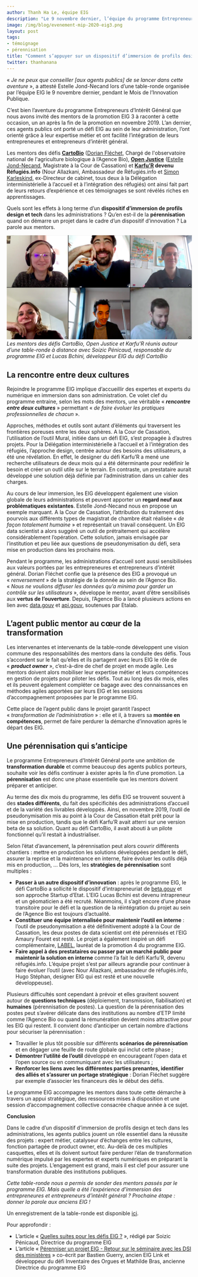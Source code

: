 ```yaml
---
author: Thanh Ha Le, équipe EIG
description: "Le 9 novembre dernier, l’équipe du programme Entrepreneurs d’Intérêt Général a organisé une table-ronde pendant laquelle plusieurs agents publics porteurs de défis EIG 3 ont été invités à raconter leur expérience, un an après la fin de la promotion en novembre 2019. Quels sont les enjeux de l’immersion de profils design et tech dans les administrations ? Quels en sont les bénéfices durables ? Qu’en est-il de la pérennisation des projets développés dans ce cadre ? Vous trouverez dans cet article les principaux apprentissages tirés de leurs témoignages."
image: /img/blog/evenement-mip-2020-eig3.png
layout: post
tags:
- témoignage
- pérennisation
title: "Comment s’appuyer sur un dispositif d’immersion de profils design et tech pour transformer son administration de façon pérenne ? La parole aux mentors de la promotion EIG 3"
twitter: thanhanana
---
```


« _Je ne peux que conseiller [aux agents publics] de se lancer dans cette aventure_ », a attesté Estelle Jond-Necand lors d’une table-ronde organisée par l’équipe EIG le 9 novembre dernier, pendant le Mois de l’Innovation Publique.

C’est bien l’aventure du programme Entrepreneurs d’Intérêt Général que nous avons invité des mentors de la promotion EIG 3 à raconter à cette occasion, un an après la fin de la promotion en novembre 2019. L’an dernier, ces agents publics ont porté un défi EIG au sein de leur administration, l’ont orienté grâce à leur expertise métier et ont facilité l’intégration de leurs entrepreneures et entrepreneurs d’intérêt général.

Les mentors des défis **[CartoBio](https://entrepreneur-interet-general.etalab.gouv.fr/defis/2019/cartobio.html)** ([Dorian Fléchet](https://entrepreneur-interet-general.etalab.gouv.fr/communaute/2019/dorian-flechet.html), Chargé de l'observatoire national de l'agriculture biologique à l’Agence Bio), **[Open Justice](https://entrepreneur-interet-general.etalab.gouv.fr/defis/2019/openjustice.html)** ([Estelle Jond-Necand](https://entrepreneur-interet-general.etalab.gouv.fr/communaute/2020/estelle-jond-necand.html), Magistrate à la Cour de Cassation) et **[Karfu’R](https://entrepreneur-interet-general.etalab.gouv.fr/defis/2019/karfur.html) devenu Réfugiés.info** (Nour Allazkani, Ambassadeur de Réfugiés.info et [Simon Karleskind](https://entrepreneur-interet-general.etalab.gouv.fr/communaute/2019/simon-karleskind.html), ex-Directeur de cabinet, tous deux à la Délégation interministérielle à l’accueil et à l’intégration des réfugiés) ont ainsi fait part de leurs retours d’expérience et ces témoignages se sont révélés riches en apprentissages.

Quels sont les effets à long terme d’un **dispositif d’immersion de profils design et tech** dans les administrations ? Qu’en est-il de la **pérennisation** quand on démarre un projet dans le cadre d’un dispositif d’innovation ? La parole aux mentors.

![Deux femmes et quatre hommes sont en visioconférence. Tous sourient.](/img/blog/evenement-mip-2020-eig3.png)
_Les mentors des défis CartoBio, Open Justice et Karfu’R réunis autour d’une table-ronde à distance avec Soizic Pénicaud, responsable du programme EIG et Lucas Bchini, développeur EIG du défi CartoBio_

## **La rencontre entre deux cultures**

Rejoindre le programme EIG implique d’accueillir des expertes et experts du numérique en immersion dans son administration. Ce volet clef du programme entraine, selon les mots des mentors, une véritable « **_rencontre entre deux cultures_** » permettant « _de faire évoluer les pratiques professionnelles de chacun_ ».

Approches, méthodes et outils sont autant d’éléments qui traversent les frontières poreuses entre les deux sphères. A la Cour de Cassation, l’utilisation de l’outil Mural, initiée dans un défi EIG, s’est propagée à d’autres projets. Pour la Délégation interministérielle à l’accueil et à l’intégration des réfugiés, l’approche design, centrée autour des besoins des utilisateurs, a été une révélation. En effet, le designer du défi Karfu’R a mené une recherche utilisateurs de deux mois qui a été déterminante pour redéfinir le besoin et créer un outil utile sur le terrain. En contraste, un prestataire aurait développé une solution déjà définie par l’administration dans un cahier des charges.

Au cours de leur immersion, les EIG développent également une vision globale de leurs administrations et peuvent apporter un **regard neuf aux problématiques existantes**. Estelle Jond-Necand nous en propose un exemple marquant. A la Cour de Cassation, l’attribution du traitement des pourvois aux différents types de magistrat de chambre était réalisée « _de façon totalement humaine_ » et représentait un travail conséquent. Un EIG data scientist a alors suggéré un outil de prétraitement qui accélère considérablement l’opération. Cette solution, jamais envisagée par l’institution et peu liée aux questions de pseudonymisation du défi, sera mise en production dans les prochains mois.

Pendant le programme, les administrations d’accueil sont aussi sensibilisées aux valeurs portées par les entrepreneures et entrepreneurs d’intérêt général. Dorian Fléchet confie que la présence des EIG a provoqué un « _renversement_ » de la stratégie de la donnée au sein de l’Agence Bio. « _Nous ne voulions diffuser les données qu’a minima pour garder un contrôle sur les utilisateurs_ », développe le mentor, avant d’être sensibilisés aux **vertus de l’ouverture**. Depuis, l’Agence Bio a lancé plusieurs actions en lien avec [data.gouv](https://www.data.gouv.fr/fr/) et [api.gouv](https://api.gouv.fr/), soutenues par Etalab.

## **L’agent public mentor au cœur de la transformation**

Les intervenantes et intervenants de la table-ronde développent une vision commune des responsabilités des mentors dans la conduite des défis. Tous s’accordent sur le fait qu’elles et ils partagent avec leurs EIG le rôle de « **_product owner_** », c’est-à-dire de chef de projet en mode agile. Les mentors doivent alors mobiliser leur expertise métier et leurs compétences en gestion de projets pour piloter les défis. Tout au long des dix mois, elles et ils peuvent également compléter ce bagage avec des connaissances en méthodes agiles apportées par leurs EIG et les sessions d’accompagnement proposées par le programme EIG.

Cette place de l’agent public dans le projet garantit l’aspect « _transformation de l’administration_ » : elle et il, à travers sa **montée en compétences**, permet de faire perdurer la démarche d’innovation après le départ des EIG.

## **Une pérennisation qui s’anticipe**

Le programme Entrepreneurs d’Intérêt Général porte une ambition de **transformation durable** et comme beaucoup des agents publics porteurs, souhaite voir les défis continuer à exister après la fin d’une promotion. La **pérennisation** est donc une phase essentielle que les mentors doivent préparer et anticiper.  

Au terme des dix mois du programme, les défis EIG se trouvent souvent à des **stades différents**, du fait des spécificités des administrations d’accueil et de la variété des livrables développés. Ainsi, en novembre 2019, l’outil de pseudonymisation mis au point à la Cour de Cassation était prêt pour la mise en production, tandis que le défi Karfu’R avait atterri sur une version beta de sa solution. Quant au défi CartoBio, il avait abouti à un pilote fonctionnel qu’il restait à industrialiser.

Selon l’état d’avancement, la pérennisation peut alors couvrir différents chantiers : mettre en production les solutions développées pendant le défi, assurer la reprise et la maintenance en interne, faire évoluer les outils déjà mis en production, … Dès lors, les **stratégies de pérennisation** sont multiples :
- **Passer à un autre dispositif d’innovation** : après le programme EIG, le défi CartoBio a sollicité le dispositif d’intrapreneuriat de [beta.gouv](https://beta.gouv.fr/) et son approche Startup d’Etat. L’EIG Lucas Bchini est devenu intrapreneur et un géomaticien a été recruté. Néanmoins, il s’agit encore d’une phase transitoire pour le défi et la question de la réintégration du projet au sein de l’Agence Bio est toujours d’actualité.
- **Constituer une équipe internalisée pour maintenir l’outil en interne** : l’outil de pseudonymisation a été définitivement adopté à la Cour de Cassation, les deux postes de data scientist ont été pérennisés et l’EIG Amaury Fouret est resté. Le projet a également inspiré un défi complémentaire, [LABEL](https://entrepreneur-interet-general.etalab.gouv.fr/defis/2020/label.html), lauréat de la promotion 4 du programme EIG.
- **Faire appel à des prestataires ou passer par un marché public pour maintenir la solution en interne** comme l’a fait le défi Karfu’R, devenu réfugiés.info. L’équipe projet s’est par ailleurs agrandie pour continuer à faire évoluer l’outil (avec Nour Allazkani, ambassadeur de réfugiés.info, Hugo Stéphan, designer EIG qui est resté et une nouvelle développeuse).

Plusieurs difficultés sont cependant à prévoir et elles gravitent souvent autour de **questions techniques** (déploiement, transmission, fiabilisation) et **humaines** (pérennisation de postes). La question de la pérennisation des postes peut s’avérer délicate dans des institutions au nombre d’ETP limité comme l’Agence Bio ou quand la rémunération devient moins attractive pour les EIG qui restent. Il convient donc d’anticiper un certain nombre d’actions pour sécuriser la pérennisation :
- Travailler le plus tôt possible sur différents **scénarios de pérennisation** et en dégager une feuille de route globale qui inclut cette phase ;
- **Démontrer l’utilité de l’outil** développé en encourageant l’open data et l’open source ou en communiquant avec les utilisateurs ;
- **Renforcer les liens avec les différentes parties prenantes, identifier des alliés et s’assurer un portage stratégique** : Dorian Fléchet suggère par exemple d’associer les financeurs dès le début des défis.

Le programme EIG accompagne les mentors dans toute cette démarche à travers un appui stratégique, des ressources mises à disposition et une session d’accompagnement collective consacrée chaque année à ce sujet.

**Conclusion**

Dans le cadre d’un dispositif d’immersion de profils design et tech dans les administrations, les agents publics jouent un rôle essentiel dans la réussite des projets : expert métier, catalyseur d’échanges entre les cultures, fonction partagée de product owner, etc. Au-delà de ces multiples casquettes, elles et ils doivent surtout faire perdurer l’élan de transformation numérique impulsé par les expertes et experts numériques en préparant la suite des projets. L’engagement est grand, mais il est clef pour assurer une transformation durable des institutions publiques.

_Cette table-ronde nous a permis de sonder des mentors passés par le programme EIG. Mais quelle a été l’expérience d’immersion des entrepreneures et entrepreneurs d’intérêt général ? Prochaine étape : donner la parole aux anciens EIG !_

Un enregistrement de la table-ronde est disponible [ici](https://www.dailymotion.com/video/x7xtj58).  

Pour approfondir :
- L’article « [Quelles suites pour les défis EIG ?](https://entrepreneur-interet-general.etalab.gouv.fr/blog/2019/05/20/session-perennisation-defis-eig-3.html) », rédigé par Soizic Pénicaud, Directrice du programme EIG 
- L’article « [Pérenniser un projet EIG - Retour sur le séminaire avec les DSI des ministères](https://entrepreneur-interet-general.etalab.gouv.fr/blog/2018/05/24/atelier-construction-plan-actions-avec-les-dsi.html) » co-écrit par Bastien Guerry, ancien EIG Link et développeur du défi Inventaire des Orgues et Mathilde Bras, ancienne Directrice du programme EIG
